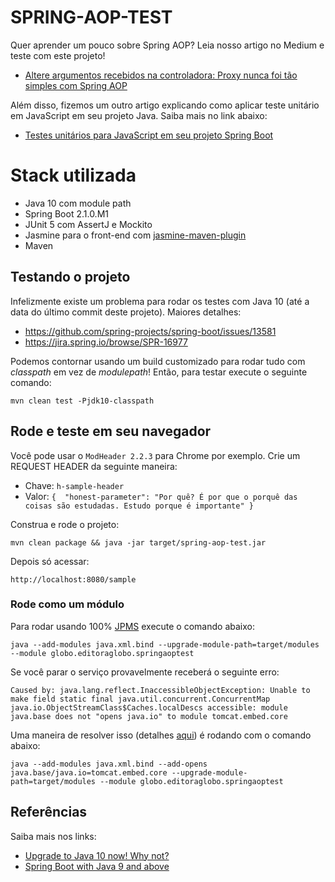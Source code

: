 # SPRING-AOP-TEST

Quer aprender um pouco sobre Spring AOP? Leia nosso artigo no Medium e teste com este projeto!

- [Altere argumentos recebidos na controladora: Proxy nunca foi tão simples com Spring AOP](https://medium.com/editora-globo/altere-argumentos-recebidos-na-controladora-cf0c7fb7f6ad)

Além disso, fizemos um outro artigo explicando como aplicar teste unitário em JavaScript em seu projeto Java. Saiba mais no link abaixo:

- [Testes unitários para JavaScript em seu projeto Spring Boot](https://medium.com/editora-globo/testes-unit%C3%A1rios-para-javascript-em-seu-projeto-spring-boot-da1707d703)

# Stack utilizada

- Java 10 com module path
- Spring Boot 2.1.0.M1
- JUnit 5 com AssertJ e Mockito
- Jasmine para o front-end com [jasmine-maven-plugin](https://github.com/searls/jasmine-maven-plugin)
- Maven

## Testando o projeto

Infelizmente existe um problema para rodar os testes com Java 10 (até a data do último commit deste projeto). Maiores detalhes:

- https://github.com/spring-projects/spring-boot/issues/13581
- https://jira.spring.io/browse/SPR-16977

Podemos contornar usando um build customizado para rodar tudo com *classpath* em vez de *modulepath*! Então, para testar execute o seguinte comando:

    mvn clean test -Pjdk10-classpath

## Rode e teste em seu navegador

Você pode usar o `ModHeader 2.2.3` para Chrome por exemplo. Crie um REQUEST HEADER da seguinte maneira:

- Chave: `h-sample-header`
- Valor: `{  "honest-parameter": "Por quê? É por que o porquê das coisas são estudadas. Estudo porque é importante" }`

Construa e rode o projeto:

    mvn clean package && java -jar target/spring-aop-test.jar

Depois só acessar:

    http://localhost:8080/sample

### Rode como um módulo

Para rodar usando 100% [JPMS](https://en.wikipedia.org/wiki/Java_Platform_Module_System) execute o comando abaixo:

    java --add-modules java.xml.bind --upgrade-module-path=target/modules --module globo.editoraglobo.springaoptest

Se você parar o serviço provavelmente receberá o seguinte erro:

    Caused by: java.lang.reflect.InaccessibleObjectException: Unable to make field static final java.util.concurrent.ConcurrentMap java.io.ObjectStreamClass$Caches.localDescs accessible: module java.base does not "opens java.io" to module tomcat.embed.core

Uma maneira de resolver isso (detalhes [aqui](https://stackoverflow.com/a/41265267)) é rodando com o comando abaixo:

    java --add-modules java.xml.bind --add-opens java.base/java.io=tomcat.embed.core --upgrade-module-path=target/modules --module globo.editoraglobo.springaoptest

## Referências

Saiba mais nos links:

- [Upgrade to Java 10 now! Why not?](https://medium.com/criciumadev/java-10-migration-5d853f5b5f7e)
- [Spring Boot with Java 9 and above](https://github.com/spring-projects/spring-boot/wiki/Spring-Boot-with-Java-9-and-above)